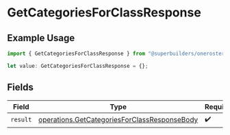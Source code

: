 # GetCategoriesForClassResponse

## Example Usage

```typescript
import { GetCategoriesForClassResponse } from "@superbuilders/oneroster/models/operations";

let value: GetCategoriesForClassResponse = {};
```

## Fields

| Field                                                                                                        | Type                                                                                                         | Required                                                                                                     | Description                                                                                                  |
| ------------------------------------------------------------------------------------------------------------ | ------------------------------------------------------------------------------------------------------------ | ------------------------------------------------------------------------------------------------------------ | ------------------------------------------------------------------------------------------------------------ |
| `result`                                                                                                     | [operations.GetCategoriesForClassResponseBody](../../models/operations/getcategoriesforclassresponsebody.md) | :heavy_check_mark:                                                                                           | N/A                                                                                                          |